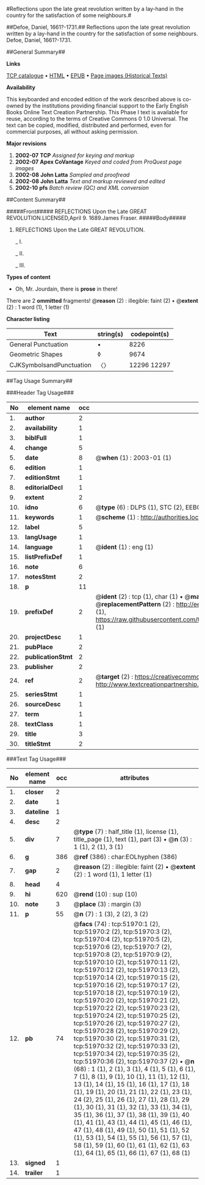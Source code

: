 #Reflections upon the late great revolution written by a lay-hand in the country for the satisfaction of some neighbours.#

##Defoe, Daniel, 1661?-1731.##
Reflections upon the late great revolution written by a lay-hand in the country for the satisfaction of some neighbours.
Defoe, Daniel, 1661?-1731.

##General Summary##

**Links**

[TCP catalogue](http://www.ota.ox.ac.uk/tcp/)  • 
[HTML](http://tei.it.ox.ac.uk/tcp/Texts-HTML/free/A37/A37437.html)  • 
[EPUB](http://tei.it.ox.ac.uk/tcp/Texts-EPUB/free/A37/A37437.epub) • 
[Page images (Historical Texts)](https://data.historicaltexts.jisc.ac.uk/view?pubId=eebo-11987869e&pageId=eebo-11987869e-51970-1)

**Availability**

This keyboarded and encoded edition of the
	       work described above is co-owned by the institutions
	       providing financial support to the Early English Books
	       Online Text Creation Partnership. This Phase I text is
	       available for reuse, according to the terms of Creative
	       Commons 0 1.0 Universal. The text can be copied,
	       modified, distributed and performed, even for
	       commercial purposes, all without asking permission.

**Major revisions**

1. __2002-07__ __TCP__ *Assigned for keying and markup*
1. __2002-07__ __Apex CoVantage__ *Keyed and coded from ProQuest page images*
1. __2002-08__ __John Latta__ *Sampled and proofread*
1. __2002-08__ __John Latta__ *Text and markup reviewed and edited*
1. __2002-10__ __pfs__ *Batch review (QC) and XML conversion*

##Content Summary##

#####Front#####
REFLECTIONS Upon the Late GREAT REVOLUTION.LICENSED,April 9. 1689.James Fraser.
#####Body#####

1. REFLECTIONS Upon the Late GREAT REVOLUTION.

    _ I.

    _ II.

    _ III.

**Types of content**

  * Oh, Mr. Jourdain, there is **prose** in there!

There are 2 **ommitted** fragments! 
 @__reason__ (2) : illegible: faint (2)  •  @__extent__ (2) : 1 word (1), 1 letter (1)

**Character listing**


|Text|string(s)|codepoint(s)|
|---|---|---|
|General Punctuation|•|8226|
|Geometric Shapes|◊|9674|
|CJKSymbolsandPunctuation|〈〉|12296 12297|

##Tag Usage Summary##

###Header Tag Usage###

|No|element name|occ|attributes|
|---|---|---|---|
|1.|__author__|2||
|2.|__availability__|1||
|3.|__biblFull__|1||
|4.|__change__|5||
|5.|__date__|8| @__when__ (1) : 2003-01 (1)|
|6.|__edition__|1||
|7.|__editionStmt__|1||
|8.|__editorialDecl__|1||
|9.|__extent__|2||
|10.|__idno__|6| @__type__ (6) : DLPS (1), STC (2), EEBO-CITATION (1), OCLC (1), VID (1)|
|11.|__keywords__|1| @__scheme__ (1) : http://authorities.loc.gov/ (1)|
|12.|__label__|5||
|13.|__langUsage__|1||
|14.|__language__|1| @__ident__ (1) : eng (1)|
|15.|__listPrefixDef__|1||
|16.|__note__|6||
|17.|__notesStmt__|2||
|18.|__p__|11||
|19.|__prefixDef__|2| @__ident__ (2) : tcp (1), char (1)  •  @__matchPattern__ (2) : ([0-9\-]+):([0-9IVX]+) (1), (.+) (1)  •  @__replacementPattern__ (2) : http://eebo.chadwyck.com/downloadtiff?vid=$1&page=$2 (1), https://raw.githubusercontent.com/textcreationpartnership/Texts/master/tcpchars.xml#$1 (1)|
|20.|__projectDesc__|1||
|21.|__pubPlace__|2||
|22.|__publicationStmt__|2||
|23.|__publisher__|2||
|24.|__ref__|2| @__target__ (2) : https://creativecommons.org/publicdomain/zero/1.0/ (1), http://www.textcreationpartnership.org/docs/. (1)|
|25.|__seriesStmt__|1||
|26.|__sourceDesc__|1||
|27.|__term__|1||
|28.|__textClass__|1||
|29.|__title__|3||
|30.|__titleStmt__|2||


###Text Tag Usage###

|No|element name|occ|attributes|
|---|---|---|---|
|1.|__closer__|2||
|2.|__date__|1||
|3.|__dateline__|1||
|4.|__desc__|2||
|5.|__div__|7| @__type__ (7) : half_title (1), license (1), title_page (1), text (1), part (3)  •  @__n__ (3) : 1 (1), 2 (1), 3 (1)|
|6.|__g__|386| @__ref__ (386) : char:EOLhyphen (386)|
|7.|__gap__|2| @__reason__ (2) : illegible: faint (2)  •  @__extent__ (2) : 1 word (1), 1 letter (1)|
|8.|__head__|4||
|9.|__hi__|620| @__rend__ (10) : sup (10)|
|10.|__note__|3| @__place__ (3) : margin (3)|
|11.|__p__|55| @__n__ (7) : 1 (3), 2 (2), 3 (2)|
|12.|__pb__|74| @__facs__ (74) : tcp:51970:1 (2), tcp:51970:2 (2), tcp:51970:3 (2), tcp:51970:4 (2), tcp:51970:5 (2), tcp:51970:6 (2), tcp:51970:7 (2), tcp:51970:8 (2), tcp:51970:9 (2), tcp:51970:10 (2), tcp:51970:11 (2), tcp:51970:12 (2), tcp:51970:13 (2), tcp:51970:14 (2), tcp:51970:15 (2), tcp:51970:16 (2), tcp:51970:17 (2), tcp:51970:18 (2), tcp:51970:19 (2), tcp:51970:20 (2), tcp:51970:21 (2), tcp:51970:22 (2), tcp:51970:23 (2), tcp:51970:24 (2), tcp:51970:25 (2), tcp:51970:26 (2), tcp:51970:27 (2), tcp:51970:28 (2), tcp:51970:29 (2), tcp:51970:30 (2), tcp:51970:31 (2), tcp:51970:32 (2), tcp:51970:33 (2), tcp:51970:34 (2), tcp:51970:35 (2), tcp:51970:36 (2), tcp:51970:37 (2)  •  @__n__ (68) : 1 (1), 2 (1), 3 (1), 4 (1), 5 (1), 6 (1), 7 (1), 8 (1), 9 (1), 10 (1), 11 (1), 12 (1), 13 (1), 14 (1), 15 (1), 16 (1), 17 (1), 18 (1), 19 (1), 20 (1), 21 (1), 22 (1), 23 (1), 24 (2), 25 (1), 26 (1), 27 (1), 28 (1), 29 (1), 30 (1), 31 (1), 32 (1), 33 (1), 34 (1), 35 (1), 36 (1), 37 (1), 38 (1), 39 (1), 40 (1), 41 (1), 43 (1), 44 (1), 45 (1), 46 (1), 47 (1), 48 (1), 49 (1), 50 (1), 51 (1), 52 (1), 53 (1), 54 (1), 55 (1), 56 (1), 57 (1), 58 (1), 59 (1), 60 (1), 61 (1), 62 (1), 63 (1), 64 (1), 65 (1), 66 (1), 67 (1), 68 (1)|
|13.|__signed__|1||
|14.|__trailer__|1||
